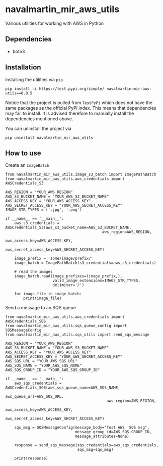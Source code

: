 # navalmartin_mir_aws_utils

Various utilities for working with AWS in Python


## Dependencies

- boto3

## Installation

Installing the utilities via ```pip```

```
pip install -i https://test.pypi.org/simple/ navalmartin-mir-aws-utils==0.0.5
```

Notice that the project is pulled from ```TestPyPi``` which does not have the same packages
as the official PyPi index. This means that dependencies may fail to install. It is advised therefore
to manually install the dependencies mentioned above.

You can uninstall the project via

```
pip uninstall navalmartin_mir_aws_utils
```

## How to use

Create an ```ImageBatch```

```
from navalmartin_mir_aws_utils.image_s3_batch import ImagePathBatch
from navalmartin_mir_aws_utils.aws_credentials import AWSCredentials_S3

AWS_REGION = "YOUR_AWS_REGION"
AWS_S3_BUCKET_NAME = "YOUR_AWS_S3_BUCKET_NAME"
AWS_ACCESS_KEY = "YOUR_AWS_ACCESS_KEY"
AWS_SECRET_ACCESS_KEY = "YOUR_AWS_SECRET_ACCESS_KEY"
IMAGE_STR_TYPES = ('.jpg', '.png')

if __name__ == '__main__':
    aws_s3_credentials = AWSCredentials_S3(aws_s3_bucket_name=AWS_S3_BUCKET_NAME,
                                           aws_region=AWS_REGION,
                                           aws_access_key=AWS_ACCESS_KEY,
                                           aws_secret_access_key=AWS_SECRET_ACCESS_KEY)

    image_prefix = 'some/image/prefix/'
    image_batch = ImagePathBatch(s3_credentials=aws_s3_credentials)

    # read the images
    image_batch.read(image_prefixes=(image_prefix,),
                     valid_image_extensions=IMAGE_STR_TYPES,
                     delimiter='/')

    for image_file in image_batch:
        print(image_file)
```

Send a message to an SQS queue

```
from navalmartin_mir_aws_utils.aws_credentials import AWSCredentials_SQS
from navalmartin_mir_aws_utils.sqs_queue_config import SQSMessageConfig
from navalmartin_mir_aws_utils.sqs_utils import send_sqs_message

AWS_REGION = "YOUR_AWS_REGION"
AWS_S3_BUCKET_NAME = "YOUR_AWS_S3_BUCKET_NAME"
AWS_ACCESS_KEY = "YOUR_AWS_ACCESS_KEY"
AWS_SECRET_ACCESS_KEY = "YOUR_AWS_SECRET_ACCESS_KEY"
AWS_SQS_URL = "YOUR_AWS_SQS_URL"
AWS_SQS_NAME = "YOUR_AWS_SQS_NAME"
AWS_SQS_GROUP_ID = "YOUR_AWS_SQS_GROUP_ID"

if __name__ == '__main__':
    aws_sqs_credentials = AWSCredentials_SQS(aws_sqs_queue_name=AWS_SQS_NAME,
                                             aws_queue_url=AWS_SQS_URL,
                                             aws_region=AWS_REGION,
                                             aws_access_key=AWS_ACCESS_KEY,
                                             aws_secret_access_key=AWS_SECRET_ACCESS_KEY)

    sqs_msg = SQSMessageConfig(message_body="Test AWS  SQS msg",
                               message_group_id=AWS_SQS_GROUP_ID,
                               message_attributes=None)
    
    response = send_sqs_message(sqs_credentials=aws_sqs_credentials,
                                sqs_msg=sqs_msg)

    print(response)
```




